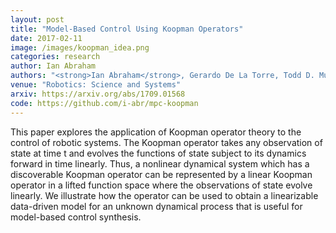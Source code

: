 ```yaml
---
layout: post
title: "Model-Based Control Using Koopman Operators"
date: 2017-02-11
image: /images/koopman_idea.png
categories: research
author: Ian Abraham
authors: "<strong>Ian Abraham</strong>, Gerardo De La Torre, Todd D. Murphey"
venue: "Robotics: Science and Systems"
arxiv: https://arxiv.org/abs/1709.01568
code: https://github.com/i-abr/mpc-koopman
---
```

This paper explores the application of Koopman operator theory to the control of robotic systems. The Koopman operator
takes any observation of state at time t and evolves the functions of state subject to its dynamics forward in time
linearly. Thus, a nonlinear dynamical system which has a discoverable Koopman operator can be represented by a linear
Koopman operator in a lifted function space where the observations of state evolve linearly. We illustrate how the
operator can be used to obtain a linearizable data-driven model for an unknown dynamical process that is useful for
model-based control synthesis.
